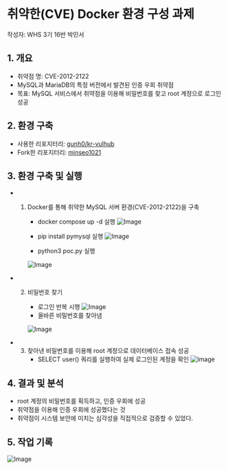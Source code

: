 # 취약한(CVE) Docker 환경 구성 과제
작성자: WHS 3기 16반 박민서

## 1. 개요
- 취약점 명: CVE-2012-2122
- MySQL과 MariaDB의 특정 버전에서 발견된 인증 우회 취약점
- 목표: MySQL 서비스에서 취약점을 이용해 비밀번호를 찾고 root 계정으로 로그인 성공

## 2. 환경 구축
- 사용한 리포지터리: [gunh0/kr-vulhub](https://github.com/gunh0/kr-vulhub)
- Fork한 리포지터리: [minseo1021](https://github.com/minseo1021/kr-vulhub.git)

## 3. 환경 구축 및 실행
- 1. Docker를 통해 취약한 MySQL 서버 환경(CVE-2012-2122)을 구축
     - docker compose up -d 실행
     ![Image](https://github.com/user-attachments/assets/cf953218-704c-40a3-9a40-07f5f1a29fb7)

     - pip install pymysql 실행
     ![Image](https://github.com/user-attachments/assets/47337c86-0594-41b5-b530-7ab1637729b3)

     - python3 poc.py 실행
       
     ![Image](https://github.com/user-attachments/assets/c424f465-6c53-4af3-a8c8-b4d1bf96e725)

- 2. 비밀번호 찾기
     - 로그인 반복 시행
     ![Image](https://github.com/user-attachments/assets/041932f0-1d96-4334-934e-207e0b26006e)
     - 올바른 비밀번호를 찾아냄
       
     ![Image](https://github.com/user-attachments/assets/a6f0a2f5-fdf5-427a-adb0-98a1d7921d96)

- 3. 찾아낸 비밀번호를 이용해 root 계정으로 데이터베이스 접속 성공
     - SELECT user() 쿼리를 실행하여 실제 로그인된 계정을 확인
     ![Image](https://github.com/user-attachments/assets/e6bad82f-58d7-4818-8f5d-d6ac437c5394)

## 4. 결과 및 분석
- root 계정의 비밀번호를 획득하고, 인증 우회에 성공
- 취약점을 이용해 인증 우회에 성공했다는 것
- 취약점이 시스템 보안에 미치는 심각성을 직접적으로 검증할 수 있었다.

## 5. 작업 기록
![Image](https://github.com/user-attachments/assets/1ab74c33-9529-48c6-b304-59e63283b9ef)
